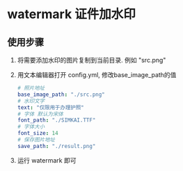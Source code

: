 # watermark 证件加水印

## 使用步骤

1. 将需要添加水印的图片复制到当前目录. 例如 "src.png"

2. 用文本编辑器打开 config.yml, 修改base_image_path的值

   ```yaml
   # 照片地址
   base_image_path: "./src.png"
   # 水印文字
   text: "仅限用于办理护照"
   # 字体 默认为宋体
   font_path: "./SIMKAI.TTF"
   # 字体大小
   font_size: 14
   # 保存图片地址
   save_path: "./result.png"
   
   ```

3. 运行 watermark 即可
